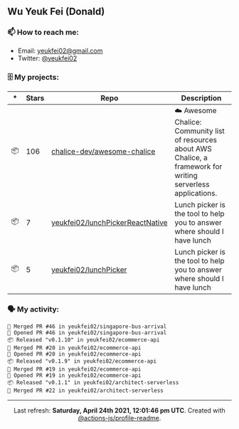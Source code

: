 ## Wu Yeuk Fei (Donald)

### 📫 How to reach me:

- Email: [yeukfei02@gmail.com](yeukfei02@gmail.com)
- Twitter: [@yeukfei02](https://twitter.com/yeukfei02)

### 🗄 My projects:

|*|Stars|Repo|Description|
|---|---|---|---|
| 📦 | 106 | [chalice-dev/awesome-chalice](https://github.com/chalice-dev/awesome-chalice) | ☁️ Awesome Chalice: Community list of resources about AWS Chalice, a framework for writing serverless applications. |
| 📦 | 7 | [yeukfei02/lunchPickerReactNative](https://github.com/yeukfei02/lunchPickerReactNative) | Lunch picker is the tool to help you to answer where should I have lunch |
| 📦 | 5 | [yeukfei02/lunchPicker](https://github.com/yeukfei02/lunchPicker) | Lunch picker is the tool to help you to answer where should I have lunch |

### 🗣 My activity:

```
🎉 Merged PR #46 in yeukfei02/singapore-bus-arrival
💪 Opened PR #46 in yeukfei02/singapore-bus-arrival
📦 Released "v0.1.10" in yeukfei02/ecommerce-api
🎉 Merged PR #20 in yeukfei02/ecommerce-api
💪 Opened PR #20 in yeukfei02/ecommerce-api
📦 Released "v0.1.9" in yeukfei02/ecommerce-api
🎉 Merged PR #19 in yeukfei02/ecommerce-api
💪 Opened PR #19 in yeukfei02/ecommerce-api
📦 Released "v0.1.1" in yeukfei02/architect-serverless
🎉 Merged PR #22 in yeukfei02/architect-serverless
```

<!-- <img src="https://github-readme-stats.vercel.app/api?username=yeukfei02&show_icons=true&count_private=true&theme=radical" />

<img src="https://github-readme-stats.vercel.app/api/top-langs/?username=yeukfei02&theme=radical" /> -->

---

<p align="center">Last refresh: <b>Saturday, April 24th 2021, 12:01:46 pm UTC</b>. Created with <a href=https://github.com/marketplace/actions/profile-readme>@actions-js/profile-readme</a>.</p>
